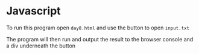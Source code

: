 # Javascript

To run this program open `day8.html` and use the button to open `input.txt`

The program will then run and output the result to the browser console and a div underneath the button